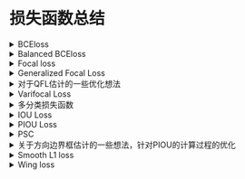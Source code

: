 # 损失函数总结
<details>
<summary>BCEloss</summary>

## Binary Cross Entropy loss (BCEloss)

![BCE_loss](images/matheq/BCE_loss.svg)

当 $\nu_{gt}$ 是 one-hot 类型时

![BCE_loss one-hot](images/matheq/BEC_loss-one-hot.svg)

```python
import torch
import torch.nn as nn
#sigmoid将output的值映射到(0,1)区间
m = nn.Sigmoid()
criterion = nn.BCELoss()
criterion(m(output), target)

#BCEWithLogitsLoss在计算loss之间已经对output做了sigmoid操作
criterion = torch.nn.BCEWithLogitsLoss()
criterion(output, target)
```
</details>

<details>
<summary>Balanced BCEloss</summary>

## Balanced BCE

![Balanced BCE_loss](images/matheq/Balanced-BCE_loss.svg)

当 $\nu_{gt}$ 是 one-hot 类型时

![Balanced BCE_loss ong-hot](images/matheq/Balanced-BCE_loss-one-hot.svg)

Balanced BCE 通过 $\alpha$ 控制正负样本的加权参数,改变正负样本参与loss计算的贡献比例,对目标检测类任务通过 $\alpha$ 平衡正负样本间的数量差异.

```python
import torch
import torch.nn as nn
"""
This code revised from the focal loss in yolov8
           https://github.com/ultralytics/ultralytics/yolo/utils/metrics.py
"""
class BalancedBCELoss(nn.Module):
    def __init__(self, alpha=0.75, reduction='mean'):
        super(BalancedBCELoss, self).__init__()
        self.loss_fcn = nn.BCEWithLogitsLoss()  # must be nn.BCEWithLogitsLoss()
        self.alpha = alpha
        self.reduction = reduction
        self.loss_fcn.reduction = 'none'  # required to apply FL to each element

    def forward(self, pred, true):
        loss = self.loss_fcn(pred, true)
        pred_prob = torch.sigmoid(pred)  # prob from logits
        alpha_factor = true * self.alpha + (1 - true) * (1 - self.alpha)
        loss *= alpha_factor

        if self.reduction == 'mean':
            return loss.mean()
        elif self.reduction == 'sum':
            return loss.sum()
        else:  # 'none'
            return loss
```
</details>

<details>
<summary>Focal loss</summary>

## Focal loss (FL)

paper: [Focal Loss for Dense Object Detection](https://arxiv.org/pdf/1708.02002.pdf)

![Focal loss](images/matheq/FL.svg)

当 $\nu_{gt}$ 是 one-hot 类型时

![Focal loss one-hot](images/matheq/FL-one-hot.svg)

加入 $\alpha$ 正负样本均衡后,可表示如下:

![Focal loss one-hot balance](images/matheq/FL_with_balance.svg) 

<!-- ![Focal loss 形式](https://img-blog.csdnimg.cn/dd83fc4d77944c589941fc08b5d6c889.png?x-oss-process=image/watermark,type_d3F5LXplbmhlaQ,shadow_50,text_Q1NETiBAQmlnSGFvNjg4,size_20,color_FFFFFF,t_70,g_se,x_16) -->
![Focal loss 形式](images/FocalLoss.png)

Focal loss 通过 $(1 - \nu_{t})^{\gamma}$ 控制难易样本参与loss计算的贡献比例, 对于正样本易分样本 $\nu_{pred}$ 越接近1, $(1 - \nu_{pred})^{\gamma}$ 接近0, 参与loss比例越小; 难分样本, $\nu_{pred}$ 越接近0, $(1 - \nu_{pred})^{\gamma}$ 接近1, 参与loss比例越大. 同样对于负样本, 易分样本 $\nu_{pred}$ 越接近0, $(1 - ( 1 - \nu_{pred}))^{\gamma} = \nu_{pred}^{\gamma}$ 接近0, 参与loss比例越小; 相反负样本的难分样本 $\nu_{pred}^{\gamma}$ 接近1, 参与loss比例越大.

当参数 $\gamma$ 越接近0时, Focal loss 越接近BCEloss.

```python
import torch
import torch.nn as nn
"""
This code referenced to
           https://github.com/ultralytics/ultralytics/yolo/utils/metrics.py
"""
class FocalLoss(nn.Module):
    def __init__(self, gamma=1.5, alpha=0.75, reduction='mean'):
        super(FocalLoss, self).__init__()
        self.loss_fcn = nn.BCEWithLogitsLoss()  # must be nn.BCEWithLogitsLoss()
        self.gamma = gamma
        self.alpha = alpha
        self.reduction = reduction
        self.loss_fcn.reduction = 'none'  # required to apply FL to each element

    def forward(self, pred, true):
        loss = self.loss_fcn(pred, true)
        pred_prob = torch.sigmoid(pred)  # prob from logits
        p_t = true * pred_prob + (1 - true) * (1 - pred_prob)
        alpha_factor = true * self.alpha + (1 - true) * (1 - self.alpha)
        modulating_factor = (1.0 - p_t) ** self.gamma
        loss *= alpha_factor * modulating_factor

        if self.reduction == 'mean':
            return loss.mean()
        elif self.reduction == 'sum':
            return loss.sum()
        else:  # 'none'
            return loss
```
</details>

<details>
<summary>Generalized Focal Loss</summary>

## Generalized Focal Loss (GFL)

paper:[Generalized Focal Loss: Learning Qualified and Distributed Bounding Boxes for Dense Object Detection](https://arxiv.org/pdf/2006.04388.pdf)

### Quality Focal Loss (QFL)

![QFL](images/matheq/QFL.svg)

在QFL中负样本的真值 $\nu_{gt} = 0$, 正样本真值 $\nu_{gt} \in [0,1]$ 是0~1之间的概率值.

<image src="images/QualityFocalLoss.png">

图:当 $\nu_{gt} = 0.5$ 时, $-\left| \nu_{gt} - \sigma(\nu_{pred}) \right|^{\beta}$ 的变化趋势
<br/>


当真值 $\nu_{gt} \in {0,1}$ 是 one-hot类型时, QFL和FL具有相同的形式.

![QFL2FL](images/matheq/QFL2FL.svg)

```python
import torch
import torch.nn as nn
"""
This code referenced to
           https://github.com/ultralytics/yolov5/utils/loss.py
"""
class QFocalLoss(nn.Module):
    def __init__(self, gamma=1.5, alpha=0.75, reduction='mean'):
        super(QFocalLoss, self).__init__()
        self.loss_fcn = nn.BCEWithLogitsLoss()  # must be nn.BCEWithLogitsLoss()
        self.gamma = gamma
        self.alpha = alpha
        self.reduction = reduction
        self.loss_fcn.reduction = 'none'  # required to apply FL to each element

    def forward(self, pred, true):
        loss = self.loss_fcn(pred, true)
        pred_prob = torch.sigmoid(pred)  # prob from logits
        alpha_factor = true * self.alpha + (1 - true) * (1 - self.alpha)
        modulating_factor = torch.abs(true - pred_prob) ** self.gamma
        loss *= alpha_factor * modulating_factor

        if self.reduction == 'mean':
            return loss.mean()
        elif self.reduction == 'sum':
            return loss.sum()
        else:  # 'none'
            return loss
```

### Distribution Focal Loss (DFL)

Distribution Focal Loss 在 Generalized Focal Loss 中被用作 box_regression. 求取offset形式的边界框(t,l,b,t),这里将 box_regression 问题中边界框的估计视作等效的脉冲响应的概率分布.有 $\int_\infty^\infty \delta(x-y)xdx = 1$ . 将对值的估计范围限制在 $[x_0,x_n]$ 之间,并且令分隔间隔等于1,最终对值的估计可以视为 

$\hat{y} = \int_\infty^\infty \delta(x-y)xdx \sim \int_{y_0}^{y_n} P(x_i)x_i = \sum_{i=0}^n P(x_i)x_i $, $ P(x_i) $ 表示在 $x_i$ 处对 $\hat{y}$ 的概率估计,且有 $\sum^n_{i=0} P(x_i) = 1$. 通过设定分度将边界的估计问题转化为对边界值的分布概率的估计问题.

![DFL](images/matheq/DFL.svg),![tj](images/matheq/DFL-tj.svg)

DFL的优化目标使得 $\hat{y}$ 概率映射到 $ceil(y)$ 和 $floor(y)$ 的线性加权和最小

```python
import torch
import torch.nn.functional as F
"""
This code revised from the dfl_loss in yolov8
           https://github.com/ultralytics/ultralytics/yolo/utils/loss.py
"""
class DFocalLoss(nn.Module):
    def __init__(self, ):
        super(DFocalLoss, self).__init__()

    def forward(pred_dist, target):  
        # pred_dist : num_select_anchors*4*reg分度， target : num_select_anchors×4
        # num_select_anchors = num_target_all_batch * select_topk
        # Return sum of left and right DFL losses
        # Distribution Focal Loss (DFL) proposed in Generalized Focal Loss https://ieeexplore.ieee.org/document/9792391
        tl = target.long()  # target left
        tr = tl + 1  # target right
        wl = tr - target  # weight left
        wr = 1 - wl  # weight right
        return (F.cross_entropy(pred_dist, tl.view(-1), reduction='none').view(tl.shape) * wl +
                F.cross_entropy(pred_dist, tr.view(-1), reduction='none').view(tl.shape) * wr).mean(-1, keepdim=True)
```


**torch.nn.functional.cross_entropy 
注意1:input不需要经过softmax,直接从fn层拿出来的张量就可以送入交叉熵中,因为在交叉熵中已经对输入input做了softmax了. 
注意2:不用对target进行one_hot编码,因为nll_loss函数已经实现了类似one-hot过程. 
referenced to https://blog.csdn.net/qq_38308388/article/details/121640312**
</details>

<details>
<summary>对于QFL估计的一些优化想法</summary>

QFL的目标除了计算分类的BCE loss,还计算分类预测值和真值之间的距离 $\left| \nu_{gt} - \sigma(\nu_{pred}) \right|^{\beta}$ 。和focal loss相比，由于QFL在区域 $(0,1)$ 之间是双边函数，其值比focal loss更小。因此QFL有和focal loss相同的问题，即估计的结果不会和真值很接近。同时由于值变小估计优化的过程难度增加，需要放大QFL的权重系数。

wing loss同样能够使得预测值趋向于真值，可以结合wing loss和QFL,优化QFL的性能。

使用wing代替预测值和真值之间的距离，对比 $\gamma > 1$ 的focal loss,在接近真值时有更大的偏差和倒数，相比 $\gamma < 1$时其求导更简单。

![WingBCE](images/wingBCE.png)
</details>

<details>
<summary>Varifocal Loss</summary>

## Varifocal Loss (VFL)

paper:[VarifocalNet: An IoU-aware Dense Object Detector](https://arxiv.org/pdf/2008.13367.pdf)

![VFL](images/matheq/VFL.svg)

VFL以IoU-Aware Classification Score(IACS)作为优化目标, $\nu_{gt-score}$ 是pred_box和gt_box的IOU * $\nu_{gt}$. 

**注意:IOU和gt_cls生产过程如下:
1.IOU表示每个batch的pred_boxes和gt_boxes的交并比,对于batch>1的训练过程来说,IOU的维度为 $dim(batch, num\_anchors, max\_num\_gt)$, max_num_gt表示batch中image拥有最大的gt_boxes.
2.需要确定pred_boxes对gt_boxes的归属问题,采用center_belongs_to_grid或者tal的策略确定每个pred_boxes属于哪个gt_boxes获得target_gt_idx,将IOU的维度转化为 $iou_{trans}$ 维度为 $dim(batch, num\_anchors,1)$, $\nu_{gt}$ 的维度为 $dim(batch, num\_anchors, num\_classes)$, 可得到 $\nu_{gt-score} = \nu_{gt} * iou_{trans}$**

```python
import torch
import torch.nn.functional as F
"""
This code revised from the dfl_loss in yolov8
           https://github.com/ultralytics/ultralytics/yolo/utils/loss.py
"""
class VarifocalLoss(nn.Module):
    # Varifocal loss by Zhang et al. https://arxiv.org/abs/2008.13367
    def __init__(self, gamma=2.0, alpha=0.75, reduction='sum'):
        super().__init__()
        self.loss_fcn = nn.BCEWithLogitsLoss()  # must be nn.BCEWithLogitsLoss()
        self.loss_fcn.reduction = 'none'  # required to apply FL to each element
        self.alpha = alpha
        self.gamma = gamma
        self.reduction = reduction

    def forward(self, pred, gt_score, label):
        pred = pred.sigmoid()
        # weight = self.alpha * pred.pow(self.gamma) * (1 - gt_score.ge(0).float()) + gt_score
        weight = self.alpha * pred.pow(self.gamma) * (1 - label) + gt_score * label
        # with torch.cuda.amp.autocast(enabled=False):
        loss = self.loss_fcn(pred, gt_score) * weight
        if self.reduction == 'mean':
            return loss.mean()
        elif self.reduction == 'sum':
            return loss.sum()
        else:  # 'none'
            return loss
```

VFL要解决的问题是,在目标检测中正负样本不均衡,负样本的数量远远大于正样本,通过 $\nu_{pred}^\gamma$ 来削减负样本对结果的影响,对负样本估计 $\nu_{pred}^\gamma$ 值越小,即对越容易分类的负样本给予越低的权重,对越难估计的负样本给予越高的权重,更关注对于难估计的负样本的调整.对于正样本使用参数 $\nu_{gt}$ ,对框iou更大的目标给予更大的权重,使得网络更加关注对iou高的预测框的调整.
</details>

<details>
<summary>多分类损失函数</summary>

## 多分类损失函数

torch中单分类和多分类的损失没有什么重大的分别

**注意:在多分类的时候，我们希望输出是符合概率分布,问题即转化成为对于网络输出如何处理上.常见的有对输出做sigmoid或者softmax.二者均能把输出转换到(0,1)的区间内.但二者目的不同,对于softmax操作是考虑目标分类严格的参照 $\sum^n_{i=0} P(x_i) = 1 $, 例如在DFL对边界值的分布情况还有单个数字识别中的分类就存在这样的情况;对于sigmoid操作,更加关注当前 $\nu_{pred}$ 是否接近 $\nu_{gt}$,比如对一般的目标识别网络,不能简单的将所有分类互斥作为条件带入.**
</details>

<details>
<summary>IOU Loss</summary>

## IOU Loss

### IOU Loss

$\mathbf{IOU} = \frac{Intersection(b^{pred},b^{gt})}{Union(b^{pred},b^{gt})} = \frac{Intersection(b^{pred},b^{gt})}{\mathcal{S}^{pred} + \mathcal{S}^{gt} - Intersection(b^{pred},b^{gt})}$

$ Intersection(b^{pred},b^{gt}) = \mathbf{maximum}\left(\mathbf{minimum}(b^{pred}_r,b^{gt}_r)-\mathbf{maximum}(b^{pred}_l,b^{gt}_l),0 \right) * \mathbf{maximum}\left(\mathbf{minimum}(b^{pred}_b,b^{gt}_b)-\mathbf{maximum}(b^{pred}_t,b^{gt}_t),0\right) = \mathbf{I}_w * \mathbf{I}_h$

IOU_loss ($\cal{L}_{IOU}$)是anchor-pred的IOU和 $\nu_{gt}$ 的交叉熵, $\cal{L}_{IOU} =\nu_{gt}\log(IOU)+(1 - \nu_{gt})\log(1 - IOU)$

#### IOU backpropagation

paper:[UnitBox: An Advanced Object Detection Network](https://arxiv.org/pdf/1608.01471.pdf)

IOU_loss的反向传播需要计算 $b^{pred}$ 对于 $\cal{L}_{IOU}$ 中各项的偏导.

$\frac{\partial{\mathcal{S}^{pred}}}{\partial{b^{pred}_r}\ (\mathbf{or} \ \partial{b^{pred}_l})} = b^{pred}_b - b^{pred}_t \ ,\ \frac{\partial{\mathcal{S}^{pred}}}{\partial{b^{pred}_t}\ (\mathbf{or} \ \partial{b^{pred}_b})} = b^{pred}_r - b^{pred}_l $

![iou_bp1](images/matheq/IOUbp1.svg),![iou_bp2](images/matheq/IOUbp2.svg)

### GIOU

paper:[Generalized Intersection over Union: A Metric and A Loss for Bounding Box Regression](https://arxiv.org/pdf/1902.09630.pdf)

$\mathbf{GIOU} = \mathbf{IOU} - \frac{A^c-Union}{A^c}$

$A^c = \left(\mathbf{maximum}(b^{pred}_r,b^{gt}_r)-\mathbf{minimum}(b^{pred}_l,b^{gt}_l)\right) * \left(\mathbf{maximum}(b^{pred}_b,b^{gt}_b)-\mathbf{minimum}(b^{pred}_t,b^{gt}_t)\right) $

$\cal{L}_{GIOU} = 1 - \mathbf{GIOU} \ \in[0,2]$

**GIOU_Loss加入非重合区域的影响，当IOU值相同时，非重合区域占比越小，代表预测框与目标框的对比效果越好。**

### DIOU

paper:[Distance-IoU Loss: Faster and Better Learning for Bounding Box Regression](https://arxiv.org/pdf/1911.08287v1.pdf)

$\mathbf{DIOU} = \mathbf{IOU} - \left(\frac{\rho^2({bc}^{pred},{bc}^{gt})}{c^2}\right) = \mathbf{IOU} - \left(\frac{d^2}{c^2}\right)$

${bc}^{pred}$,${bc}^{gt}$ 表示pred_box和gt_box的中心点.d代表pred_box和gt_box的中心点距离,c代表pred_box和gt_box的最小外接矩形对角线长度。

$\cal{L}_{DIOU} = 1 - \mathbf{DIOU} \ \in[0,2]$

**DIOU_Loss用中心点的归一化距离代替了GIOU中的非重合区域占比指标,可以直接最小化两个目标框的距离，比GIOU收敛的更快.在目标框和预测框相互包裹的条件下，DIOU_Loss可以使回归非常快，而GIOU_Loss几乎退化为IOU Loss.**

### CIOU

paper:[Enhancing Geometric Factors in Model Learning and Inference for Object Detection and Instance Segmentation](https://arxiv.org/pdf/2005.03572.pdf)

$\mathbf{CIOU} = \mathbf{IOU} - \left(\frac{\rho^2({bc}^{pred},{bc}^{gt})}{c^2}+\alpha\nu\right),\ \nu = \frac{4}{\pi^2}(arctan\frac{w^{gt}}{h^{gt}}-arctan\frac{w}{h})^2,\ \alpha=\frac{\nu}{1-IOU+\nu}$

$\cal{L}_{CIOU} = 1 - \mathbf{CIOU} \ \in[0,2]$

**CIoU在DIoU的基础上增加了检测框尺度的loss，增加了长和宽的loss，使得预测框就会更加的符合真实框.CIOU使得评估更加准确,但增加了loss的计算量.**

```python
import torch
import math
"""
This code referenced to
           https://github.com/ultralytics/ultralytics/yolo/utils/metrics.py
"""
def bbox_iou(box1, box2, xywh=True, GIoU=False, DIoU=False, CIoU=False, eps=1e-7):
    # Returns Intersection over Union (IoU) of box1(1,4) to box2(n,4)

    # Get the coordinates of bounding boxes
    if xywh:  # transform from xywh to xyxy
        (x1, y1, w1, h1), (x2, y2, w2, h2) = box1.chunk(4, -1), box2.chunk(4, -1)
        w1_, h1_, w2_, h2_ = w1 / 2, h1 / 2, w2 / 2, h2 / 2
        b1_x1, b1_x2, b1_y1, b1_y2 = x1 - w1_, x1 + w1_, y1 - h1_, y1 + h1_
        b2_x1, b2_x2, b2_y1, b2_y2 = x2 - w2_, x2 + w2_, y2 - h2_, y2 + h2_
    else:  # x1, y1, x2, y2 = box1
        b1_x1, b1_y1, b1_x2, b1_y2 = box1.chunk(4, -1)
        b2_x1, b2_y1, b2_x2, b2_y2 = box2.chunk(4, -1)
        w1, h1 = b1_x2 - b1_x1, b1_y2 - b1_y1 + eps
        w2, h2 = b2_x2 - b2_x1, b2_y2 - b2_y1 + eps

    # Intersection area
    inter = (b1_x2.minimum(b2_x2) - b1_x1.maximum(b2_x1)).clamp(0) * \
            (b1_y2.minimum(b2_y2) - b1_y1.maximum(b2_y1)).clamp(0)

    # Union Area
    union = w1 * h1 + w2 * h2 - inter + eps

    # IoU
    iou = inter / union
    if CIoU or DIoU or GIoU:
        cw = b1_x2.maximum(b2_x2) - b1_x1.minimum(b2_x1)  # convex (smallest enclosing box) width
        ch = b1_y2.maximum(b2_y2) - b1_y1.minimum(b2_y1)  # convex height
        if CIoU or DIoU:  # Distance or Complete IoU https://arxiv.org/abs/1911.08287v1
            c2 = cw ** 2 + ch ** 2 + eps  # convex diagonal squared
            rho2 = ((b2_x1 + b2_x2 - b1_x1 - b1_x2) ** 2 + (b2_y1 + b2_y2 - b1_y1 - b1_y2) ** 2) / 4  # center dist ** 2
            if CIoU:  # https://github.com/Zzh-tju/DIoU-SSD-pytorch/blob/master/utils/box/box_utils.py#L47
                v = (4 / math.pi ** 2) * (torch.atan(w2 / h2) - torch.atan(w1 / h1)).pow(2)
                with torch.no_grad():
                    alpha = v / (v - iou + (1 + eps))
                return iou - (rho2 / c2 + v * alpha)  # CIoU
            return iou - rho2 / c2  # DIoU
        c_area = cw * ch + eps  # convex area
        return iou - (c_area - union) / c_area  # GIoU https://arxiv.org/pdf/1902.09630.pdf
    return iou  # IoU
```
</details>

<details>
<summary>PIOU Loss</summary>

## Pixels-IoU Loss (PIOU Loss)

paper:[PIoU Loss: Towards Accurate Oriented Object Detection in Complex Environments](https://arxiv.org/pdf/2007.09584.pdf)

PIOU Loss 要解决的问题：通过使用方向边界框oriented bounding boxes (OBB)进行目标检测可以减少目标与背景区域的重叠来更好地定位旋转对象。一般通过在水平边界框检测器引入由距离损失优化的附加角度尺寸构建的。但是这样导致估计与IoU的相关性较松散，对具有高纵横比的对象不敏感。

PIOU Loss推导如下：
对每个像素点 $\mathbf{p}_{i,j}$ 和obb框 $\mathbf{b}$ 有如下关系:
$$
 \delta (\mathbf{p}_{i,j}|\mathbf{b}) = \left\{\begin{align}
1, &d^w_{i,j}\leq \frac{w}{2},d^h_{i,j}\leq \frac{h}{2}  \\
0, &otherwise  \\
\end{align}\right.
$$
其中：
$$
\begin{align}
d^w_{i,j} &= \left|d_{i,j}cos\beta\right|,d^h_{i,j} = \left|d_{i,j}sin\beta\right| \\
d_{i,j} &= \sqrt{(c_x-i)^2+(c_y-j)^2} \\
\beta &= \left\{\begin{align}
\theta+arccos\frac{c_x-i}{d_{i,j}}, &&c_y-j\ge 0 \\
\theta-arccos\frac{c_x-i}{d_{i,j}}, &&c_y-j < 0
\end{align}\right.
\end{align}
$$
PIOU 表达形式：
$$
PIOU(\mathbf{b},\mathbf{b'}) = \frac{S_{\mathbf{b}\cap\mathbf{b'}}}{S_{\mathbf{b}\cup\mathbf{b'}}} = \frac{S_{\mathbf{b}\cap\mathbf{b'}}}{w*h+w'*h'-S_{\mathbf{b}\cap\mathbf{b'}}}
$$
其中：
$$
S_{\mathbf{b}\cap\mathbf{b'}} = \sum_{p_{i,j}\in(\mathbf{b},\mathbf{b'})}\delta(\mathbf{p}_{i,j}|\mathbf{b})\delta(\mathbf{p}_{i,j}|\mathbf{b'}) \approx \sum_{p_{i,j}\in(\mathbf{b},\mathbf{b'})}F(\mathbf{p}_{i,j}|\mathbf{b})F(\mathbf{p}_{i,j}|\mathbf{b'}),\ where \ K(d,s) = 1-\frac{1}{1+e^{-k(d-s)}}
$$
PIOU Loss的表示形式如下：
$$
L_{piou} = \frac{-\sum_{\mathbf{b,b'}\in M}ln(PIOU\mathbf{b,b'})}{\left|M\right|}
$$
由于函数 $\delta()$ 不可导，用函数 $F()$ 来表示，当 $d-s > 0$ 时，$F()$ 趋近于1， 当 $d-s <0$ 时，$F()$ 趋近于0. 点$(i,j)$和方向边界框的关系由下图(a)表示。函数$F()$的形式由下图(b)表示。
![PIOULoss](images/PIOULoss.jpg)

</details>

<details>
<summary>PSC</summary>

## Phase-Shifting Coder

Paper:[Phase-Shifting Coder: Predicting Accurate Orientation in Oriented Object Detection](https://arxiv.org/pdf/2211.06368.pdf)

Phase-Shifting Coder 主要解决在方向边界框的估计问题中，角度变化过程中不连续的问题。对于一个范围在$(-\pi,\pi)$或者$(0,2\pi)$变化的角度值，其编码过程如下式：

$$
x_n = cos(\varphi +\frac{2n\pi}{N_{step}}), \ where\ n=1,2,...,N_{step}
$$
其解码过程如下：
$$
\varphi = -arctan\frac{\sum^{N_{step}}_{n=1}x_nsin\frac{2n\pi}{N_{step}}}{\sum^{N_{step}}_{n=1}x_ncos\frac{2n\pi}{N_{step}}}
$$
由于cos值的范围在 $(-1,1)$ 之间，而sigmoid函数输出范围在 $(-1,1)$，计算loss时所用的 $x_{pred}$ 需要进行如下处理。
$$
x_{pred} = 2*sigmoid(x_feat)-1
$$
```python
import math
import torch

def psc_decode(theta_cos):
    theta_cos = theta_cos*2 - 1 
    my_sin = theta_cos[...,1]*math.sin(2/3*math.pi)+theta_cos[...,2]*math.sin(4/3*math.pi)
    my_cos = theta_cos[...,0]-theta_cos[...,1]/2-theta_cos[...,2]/2
    theta = torch.atan2(my_sin,my_cos)
    return -theta.unsqueeze(-1)
```
</details>

<details>
<summary>关于方向边界框估计的一些想法，针对PIOU的计算过程的优化</summary>

针对PIOU的计算，若方向边界框角度表示为方向和x轴之间顺时针的夹角，其中 $d^w_{i,j}$ , $d^h_{i,j}$ 可以表示为点到直线的距离。对于过中心点 $(c_x,c_y)$ 角度为 $\theta$ 的方向边界框，图上任意一点 $i,j$ 到方向边界框中心线的距离表示为 $\frac{-1/tan\theta(i-x_c)+(j-y_c)}{\sqrt{1+1/tan\theta^2}}$, $\frac{tan\theta(i-x_c)+(j-y_c)}{\sqrt{1+tan\theta^2}}$, $tan\theta$ 可以由PSC的解码过程求得，$tan\theta = -\frac{\sum^{N_{step}}_{n=1}x_nsin\frac{2n\pi}{N_{step}}}{\sum^{N_{step}}_{n=1}x_ncos\frac{2n\pi}{N_{step}}}$.

求PIOU时，需要求解图上每一点到各个gt_box的所属关系，和各个select_pred_box的所属关系，计算gt_box和pred_box的PIOU值时，求对应的各层的交值。在框筛选中的select_candidates_in_gts函数中，计算anc_points $i,j$ $w-w_{i,j},w+w_{i,j},h-h_{i,j},h-h{i,j}$ 若不存在负值则表示anc_points在方向边界框内。而在get_box_metrics函数中计算piou,需要先用select_candidates_in_gts筛选pred_box,再用roll_out的方式计算每个pair组合，不能做到并行计算。

</details>

<details>
<summary>Smooth L1 loss</summary>

## Smooth L1 loss

![smooth_L1_loss](images/matheq/smoothl1.svg)

<image src="images/smooth_L1.png">
</details>

<details>
<summary>Wing loss</summary>

## wing loss

paper:[Wing Loss for Robust Facial Landmark Localisation with Convolutional NeuralNetworks](https://openaccess.thecvf.com/content_cvpr_2018/papers/Feng_Wing_Loss_for_CVPR_2018_paper.pdf)

wing loss是解决在关键点坐标回归过程中，传统的L1，L2 loss对异常值敏感的问题。在关键点坐标回归任务中神经网络的训练应该更多地关注具有小范围或中等范围误差的样本。

$$
Wing_{loss} = \left\{\begin{align}
&\omega ln(1+\left|x\right|/\epsilon), &&if\ \left|x\right| < \omega \\
&\left|x\right|-C, &&otherwise
\end{align}\right. where, C=\omega - \omega ln(1+\omega / \epsilon)
$$
## Wing loss
<image src="images/Wingloss.jpg">

```python
import math
import torch
class WingLoss(nn.Module):
    def __init__(self, omega=10, epsilon=2):
        super(WingLoss, self).__init__()
        self.omega = omega
        self.epsilon = epsilon
        self.C = self.omega - self.omega * math.log(1 + self.omega / self.epsilon)

    def forward(self, pred, target):
        y = target
        y_hat = pred
        delta_y = (y - y_hat).abs()
        delta_y1 = delta_y[delta_y < self.omega]
        delta_y2 = delta_y[delta_y >= self.omega]
        loss1 = self.omega * torch.log(1 + delta_y1 / self.epsilon)
        loss2 = delta_y2 - self.C
        return (loss1.sum() + loss2.sum()) / (len(loss1) + len(loss2))
```
</details>